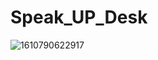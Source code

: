 # Speak_UP_Desk

![1610790622917](https://user-images.githubusercontent.com/62890747/104809142-141c0100-5811-11eb-814a-93142d5a7355.jpg)
